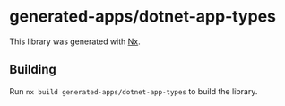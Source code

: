 # generated-apps/dotnet-app-types

This library was generated with [Nx](https://nx.dev).

## Building

Run `nx build generated-apps/dotnet-app-types` to build the library.
